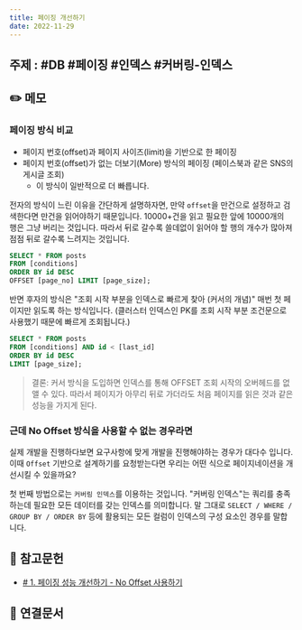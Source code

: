 ```yaml
---
title: 페이징 개선하기
date: 2022-11-29
---
```


## 주제 : #DB #페이징 #인덱스 #커버링-인덱스

## ✏️ 메모

### 페이징 방식 비교

- 페이지 번호(offset)과 페이지 사이즈(limit)을 기반으로 한 페이징
- 페이지 번호(offset)가 없는 더보기(More) 방식의 페이징 (페이스북과 같은 SNS의 게시글 조회)
  - 이 방식이 일반적으로 더 빠릅니다.

전자의 방식이 느린 이유을 간단하게 설명하자면, 만약 `offset`을 만건으로 설정하고 검색한다면 만건을 읽어야하기 때문입니다. 10000+건을 읽고 필요한 앞에 10000개의 행은 그냥 버리는 것입니다. 따라서 뒤로 갈수록 쓸데없이 읽어야 할 행의 개수가 많아져 점점 뒤로 갈수록 느려지는 것입니다.

```sql
SELECT * FROM posts
FROM [conditions]
ORDER BY id DESC
OFFSET [page_no] LIMIT [page_size];
```

반면 후자의 방식은 "조회 시작 부분을 인덱스로 빠르게 찾아 (커서의 개념)" 매번 첫 페이지만 읽도록 하는 방식입니다. (클러스터 인덱스인 PK를 조회 시작 부분 조건문으로 사용했기 때문에 빠르게 조회됩니다.)

```sql
SELECT * FROM posts
FROM [conditions] AND id < [last_id]
ORDER BY id DESC
LIMIT [page_size];
```

> 결론: 커서 방식을 도입하면 인덱스를 통해 OFFSET 조회 시작의 오버헤드를 없앨 수 있다. 따라서 페이지가 아무리 뒤로 가더라도 처음 페이지를 읽은 것과 같은 성능을 가지게 된다.

### 근데 No Offset 방식을 사용할 수 없는 경우라면

실제 개발을 진행하다보면 요구사항에 맞게 개발을 진행해야하는 경우가 대다수 입니다. 이때 `Offset` 기반으로 설계하기를 요청받는다면 우리는 어떤 식으로 페이지네이션을 개선시킬 수 있을까요?

첫 번째 방법으로는 `커버링 인덱스`를 이용하는 것입니다. "커버링 인덱스"는 쿼리를 충족하는데 필요한 모든 데이터를 갖는 인덱스를 의미합니다. 말 그대로 `SELECT / WHERE / GROUP BY / ORDER BY` 등에 활용되는 모든 컬럼이 인덱스의 구성 요소인 경우를 말합니다.

## 🔗 참고문헌

- [# 1. 페이징 성능 개선하기 - No Offset 사용하기](https://jojoldu.tistory.com/528?category=637935)

## 🔗 연결문서

